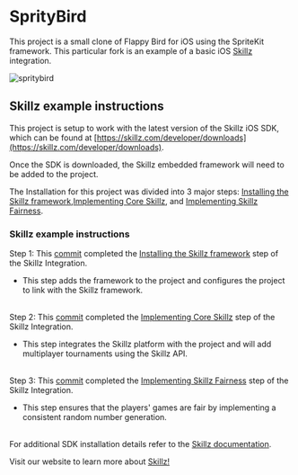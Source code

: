 # SprityBird

This project is a small clone of Flappy Bird for iOS using the SpriteKit framework. This particular fork is an example of a basic iOS [Skillz](http://skillz.com/) integration.

![spritybird](http://i.imgur.com/T5cZrCP.gif)

## Skillz example instructions

This project is setup to work with the latest version of the Skillz iOS SDK, which can be found at [https://skillz.com/developer/downloads](https://skillz.com/developer/downloads).

Once the SDK is downloaded, the Skillz embedded framework will need to be added to the project. 

The Installation for this project was divided into 3 major steps: [Installing the Skillz framework](https://github.com/skillz/SprityBird/commit/4a1606817bc206405839b032e6a0543a327ef668),[Implementing Core Skillz](https://github.com/skillz/SprityBird/commit/0dc6b03fa25561491077488ca5caa47266fc90ff), and [Implementing Skillz Fairness](https://github.com/skillz/SprityBird/commit/c0cbc391d38f2815f750867f45fcac8022d953c2).

### Skillz example instructions <br />
Step 1: This [commit](https://github.com/skillz/SprityBird/commit/4a1606817bc206405839b032e6a0543a327ef668) completed the [Installing the Skillz framework](https://cdn.skillz.com/doc/developer/ios_native/integrate_skillz_sdk/install_skillz_via_xcode) step of the Skillz Integration. 

* This step adds the framework to the project and configures the project to link with the Skillz framework.<br /><br />

Step 2: This [commit](https://github.com/skillz/SprityBird/commit/0dc6b03fa25561491077488ca5caa47266fc90ff) completed the [Implementing Core Skillz](https://cdn.skillz.com/doc/developer/ios_native/integrate_skillz_sdk/implement_the_app_delegate) step of the Skillz Integration. 

* This step integrates the Skillz platform with the project and will add multiplayer tournaments using the Skillz API.<br /><br />

Step 3: This [commit](https://github.com/skillz/SprityBird/commit/c0cbc391d38f2815f750867f45fcac8022d953c2) completed the [Implementing Skillz Fairness](https://cdn.skillz.com/doc/developer/ios_native/integrate_skillz_sdk/reimplement_random_number_generation_rng_for_fairness) step of the Skillz Integration. 

* This step ensures that the players' games are fair by implementing a consistent random number generation.<br /><br />

For additional SDK installation details refer to the [Skillz documentation](https://cdn.skillz.com/doc/developer/).

Visit our website to learn more about [Skillz!](http://corp.skillz.com/)